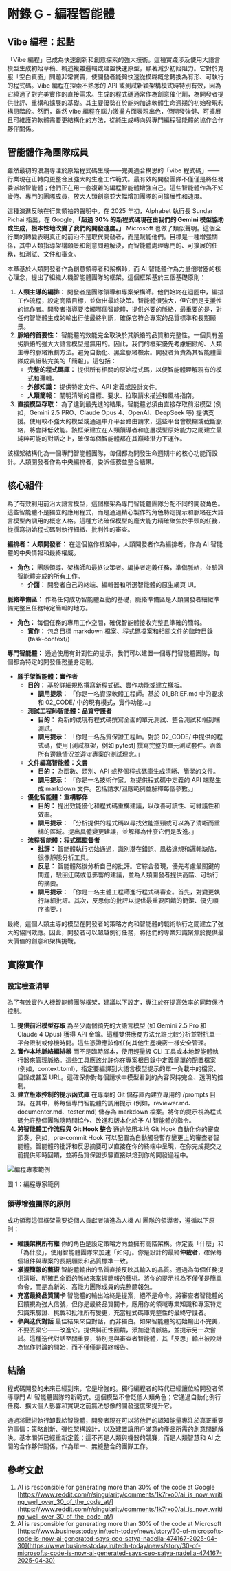 # 附錄 G - 編程智能體

## Vibe 編程：起點

「Vibe 編程」已成為快速創新和創意探索的強大技術。這種實踐涉及使用大語言模型生成初始草稿、概述複雜邏輯或建置快速原型，顯著減少初始阻力。它對於克服「空白頁面」問題非常寶貴，使開發者能夠快速從模糊概念轉換為有形、可執行的程式碼。Vibe 編程在探索不熟悉的 API 或測試新穎架構模式時特別有效，因為它繞過了對完美實作的直接需求。生成的程式碼通常作為創意催化劑，為開發者提供批評、重構和擴展的基礎。其主要優勢在於能夠加速軟體生命週期的初始發現和構思階段。然而，雖然 vibe 編程在腦力激盪方面表現出色，但開發強健、可擴展且可維護的軟體需要更結構化的方法，從純生成轉向與專門編程智能體的協作合作夥伴關係。

## 智能體作為團隊成員

雖然最初的浪潮專注於原始程式碼生成——完美適合構思的「vibe 程式碼」——行業現在正轉向更整合且強大的生產工作範式。最有效的開發團隊不僅僅是將任務委派給智能體；他們正在用一套複雜的編程智能體增強自己。這些智能體作為不知疲倦、專門的團隊成員，放大人類創意並大幅增加團隊的可擴展性和速度。

這種演進反映在行業領袖的聲明中。在 2025 年初，Alphabet 執行長 Sundar Pichai 指出，在 Google，**「超過 30% 的新程式碼現在由我們的 Gemini 模型協助或生成，根本性地改變了我們的開發速度。」** Microsoft 也做了類似聲明。這個全行業的轉變表明真正的前沿不是取代開發者，而是賦能他們。目標是一種增強關係，其中人類指導架構願景和創意問題解決，而智能體處理專門的、可擴展的任務，如測試、文件和審查。

本章基於人類開發者作為創意領導者和架構師，而 AI 智能體作為力量倍增器的核心理念，提出了組織人機智能體團隊的框架。這個框架基於三個基礎原則：

1. **人類主導的編排：** 開發者是團隊領導和專案架構師。他們始終在迴圈中，編排工作流程，設定高階目標，並做出最終決策。智能體很強大，但它們是支援性的協作者。開發者指導要接觸哪個智能體，提供必要的脈絡，最重要的是，對任何智能體生成的輸出行使最終判斷，確保它符合專案的品質標準和長期願景。
2. **脈絡的首要性：** 智能體的效能完全取決於其脈絡的品質和完整性。一個具有差劣脈絡的強大大語言模型是無用的。因此，我們的框架優先考慮細緻的、人類主導的脈絡策劃方法。避免自動化、黑盒脈絡檢索。開發者負責為其智能體團隊成員組裝完美的「簡報」。這包括：
   * **完整的程式碼庫：** 提供所有相關的原始程式碼，以便智能體理解現有的模式和邏輯。
   * **外部知識：** 提供特定文件、API 定義或設計文件。
   * **人類簡報：** 闡明清晰的目標、要求、拉取請求描述和風格指南。
3. **直接模型存取：** 為了達到最先進的結果，智能體必須由直接存取前沿模型 (例如，Gemini 2.5 PRO、Claude Opus 4、OpenAI、DeepSeek 等) 提供支援。使用較不強大的模型或通過中介平台路由請求，這些平台會模糊或截斷脈絡，將會降低效能。該框架建立在人類領導者和底層模型原始能力之間建立最純粹可能的對話之上，確保每個智能體都在其巔峰潛力下運作。

該框架結構化為一個專門智能體團隊，每個都為開發生命週期中的核心功能而設計。人類開發者作為中央編排者，委派任務並整合結果。

## 核心組件

為了有效利用前沿大語言模型，這個框架為專門智能體團隊分配不同的開發角色。這些智能體不是獨立的應用程式，而是通過精心製作的角色特定提示和脈絡在大語言模型內調用的概念人格。這種方法確保模型的龐大能力精確聚焦於手頭的任務，從撰寫初始程式碼到執行細緻、批判性的審查。

**編排者：人類開發者：** 在這個協作框架中，人類開發者作為編排者，作為 AI 智能體的中央情報和最終權威。

* **角色：** 團隊領導、架構師和最終決策者。編排者定義任務，準備脈絡，並驗證智能體完成的所有工作。
  * **介面：** 開發者自己的終端、編輯器和所選智能體的原生網頁 UI。

**脈絡準備區：** 作為任何成功智能體互動的基礎，脈絡準備區是人類開發者細緻準備完整且任務特定簡報的地方。

* **角色：** 每個任務的專用工作空間，確保智能體接收完整且準確的簡報。
  * **實作：** 包含目標 markdown 檔案、程式碼檔案和相關文件的臨時目錄 (task-context/)

**專門智能體：** 通過使用有針對性的提示，我們可以建置一個專門智能體團隊，每個都為特定的開發任務量身定制。

* **腳手架智能體：實作者**
  * **目的：** 基於詳細規格撰寫新程式碼、實作功能或建立樣板。
    * **調用提示：** 「你是一名資深軟體工程師。基於 01_BRIEF.md 中的要求和 02_CODE/ 中的現有模式，實作功能...」
  * **測試工程師智能體：品質守護者**
    * **目的：** 為新的或現有程式碼撰寫全面的單元測試、整合測試和端到端測試。
    * **調用提示：** 「你是一名品質保證工程師。對於 02_CODE/ 中提供的程式碼，使用 [測試框架，例如 pytest] 撰寫完整的單元測試套件。涵蓋所有邊緣情況並遵守專案的測試理念。」
  * **文件編寫智能體：文書**
    * **目的：** 為函數、類別、API 或整個程式碼庫生成清晰、簡潔的文件。
    * **調用提示：** 「你是一名技術作家。為提供程式碼中定義的 API 端點生成 markdown 文件。包括請求/回應範例並解釋每個參數。」
  * **優化智能體：重構夥伴**
    * **目的：** 提出效能優化和程式碼重構建議，以改善可讀性、可維護性和效率。
    * **調用提示：** 「分析提供的程式碼以尋找效能瓶頸或可以為了清晰而重構的區域。提出具體變更建議，並解釋為什麼它們是改進。」
  * **流程智能體：程式碼監督者**
    * **批評：** 智能體執行初始通過，識別潛在錯誤、風格違規和邏輯缺陷，很像靜態分析工具。
    * **反思：** 智能體然後分析自己的批評。它綜合發現，優先考慮最關鍵的問題，駁回迂腐或低影響的建議，並為人類開發者提供高階、可執行的摘要。
    * **調用提示：** 「你是一名主體工程師進行程式碼審查。首先，對變更執行詳細批評。其次，反思你的批評以提供最重要回饋的簡潔、優先順序摘要。」

最終，這個人類主導的模型在開發者的策略方向和智能體的戰術執行之間建立了強大的協同效應。因此，開發者可以超越例行任務，將他們的專業知識聚焦於提供最大價值的創意和架構挑戰。

## 實際實作

### 設定檢查清單

為了有效實作人機智能體團隊框架，建議以下設定，專注於在提高效率的同時保持控制。

1. **提供前沿模型存取** 為至少兩個領先的大語言模型 (如 Gemini 2.5 Pro 和 Claude 4 Opus) 獲得 API 金鑰。這種雙供應商方法允許比較分析並對抗單一平台限制或停機時間。這些憑證應該像任何其他生產機密一樣安全管理。
2. **實作本地脈絡編排器** 而不是臨時腳本，使用輕量級 CLI 工具或本地智能體執行器來管理脈絡。這些工具應該允許你在專案根目錄中定義簡單的配置檔案 (例如，context.toml)，指定要編譯到大語言模型提示的單一負載中的檔案、目錄或甚至 URL。這確保你對每個請求中模型看到的內容保持完全、透明的控制。
3. **建立版本控制的提示函式庫** 在專案的 Git 儲存庫內建立專用的 /prompts 目錄。在其中，將每個專門智能體的調用提示 (例如，reviewer.md、documenter.md、tester.md) 儲存為 markdown 檔案。將你的提示視為程式碼允許整個團隊隨時間協作、改進和版本化給予 AI 智能體的指令。
4. **將智能體工作流程與 Git Hook 整合** 通過使用本地 Git Hook 自動化你的審查節奏。例如，pre-commit Hook 可以配置為自動觸發暫存變更上的審查者智能體。智能體的批評和反思摘要可以直接在你的終端中呈現，在你完成提交之前提供即時回饋，並將品質保證步驟直接烘焙到你的開發過程中。

![編程專家範例](../assets/Coding_Specialist_Examples.png)

圖 1：編程專家範例

### 領導增強團隊的原則

成功領導這個框架需要從個人貢獻者演進為人機 AI 團隊的領導者，遵循以下原則：

* **維護架構所有權** 你的角色是設定策略方向並擁有高階架構。你定義「什麼」和「為什麼」，使用智能體團隊來加速「如何」。你是設計的最終**仲裁者**，確保每個組件與專案的長期願景和品質標準一致。
* **掌握簡報的藝術** 智能體輸出的品質直接反映其輸入的品質。通過為每個任務提供清晰、明確且全面的脈絡來掌握簡報的藝術。將你的提示視為不僅僅是簡單命令，而是為新的、高能力團隊成員的完整簡報包。
* **充當最終品質關卡** 智能體的輸出始終是提案，絕不是命令。將審查者智能體的回饋視為強大信號，但你是最終品質關卡。應用你的領域專業知識和專案特定知識來驗證、挑戰和批准所有變更，充當程式碼庫完整性的最終守護者。
* **參與迭代對話** 最佳結果來自對話，而非獨白。如果智能體的初始輸出不完美，不要丟棄它——改進它。提供糾正性回饋，添加澄清脈絡，並提示另一次嘗試。這種迭代對話至關重要，特別是與審查者智能體，其「反思」輸出被設計為協作討論的開始，而不僅僅是最終報告。

## 結論

程式碼開發的未來已經到來，它是增強的。獨行編程者的時代已經讓位給開發者領導專門 AI 智能體團隊的新範式。這個模型不會貶低人類角色；它通過自動化例行任務、擴大個人影響和實現之前無法想像的開發速度來提升它。

通過將戰術執行卸載給智能體，開發者現在可以將他們的認知能量專注於真正重要的事情：策略創新、彈性架構設計，以及建置讓用戶滿意的產品所需的創意問題解決。基本關係已經重新定義；這不再是人類與機器的競賽，而是人類智慧和 AI 之間的合作夥伴關係，作為單一、無縫整合的團隊工作。

## 參考文獻

1. AI is responsible for generating more than 30% of the code at Google [https://www.reddit.com/r/singularity/comments/1k7rxo0/ai_is_now_writing_well_over_30_of_the_code_at/](https://www.reddit.com/r/singularity/comments/1k7rxo0/ai_is_now_writing_well_over_30_of_the_code_at/)
2. AI is responsible for generating more than 30% of the code at Microsoft [https://www.businesstoday.in/tech-today/news/story/30-of-microsofts-code-is-now-ai-generated-says-ceo-satya-nadella-474167-2025-04-30](https://www.businesstoday.in/tech-today/news/story/30-of-microsofts-code-is-now-ai-generated-says-ceo-satya-nadella-474167-2025-04-30)